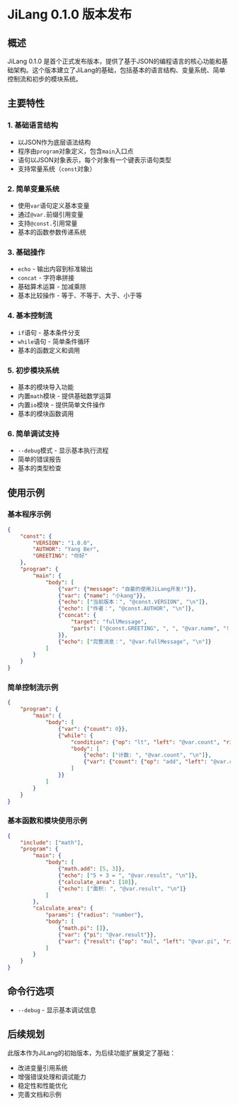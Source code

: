 # JiLang 0.1.0 版本发布

## 概述

JiLang 0.1.0 是首个正式发布版本，提供了基于JSON的编程语言的核心功能和基础架构。这个版本建立了JiLang的基础，包括基本的语言结构、变量系统、简单控制流和初步的模块系统。

## 主要特性

### 1. 基础语言结构

- 以JSON作为底层语法结构
- 程序由`program`对象定义，包含`main`入口点
- 语句以JSON对象表示，每个对象有一个键表示语句类型
- 支持常量系统（`const`对象）

### 2. 简单变量系统

- 使用`var`语句定义基本变量
- 通过`@var.`前缀引用变量
- 支持`@const.`引用常量
- 基本的函数参数传递系统

### 3. 基础操作

- `echo` - 输出内容到标准输出
- `concat` - 字符串拼接
- 基础算术运算 - 加减乘除
- 基本比较操作 - 等于、不等于、大于、小于等

### 4. 基本控制流

- `if`语句 - 基本条件分支
- `while`语句 - 简单条件循环
- 基本的函数定义和调用

### 5. 初步模块系统

- 基本的模块导入功能
- 内置`math`模块 - 提供基础数学运算
- 内置`io`模块 - 提供简单文件操作
- 基本的模块函数调用

### 6. 简单调试支持

- `--debug`模式 - 显示基本执行流程
- 简单的错误报告
- 基本的类型检查

## 使用示例

### 基本程序示例

```json
{
    "const": {
        "VERSION": "1.0.0",
        "AUTHOR": "Yang Ber",
        "GREETING": "你好"
    },
    "program": {
        "main": {
            "body": [
                {"var": {"message": "自豪的使用JiLang开发!"}},
                {"var": {"name": "小kang"}},
                {"echo": ["当前版本：", "@const.VERSION", "\n"]},
                {"echo": ["作者：", "@const.AUTHOR", "\n"]},
                {"concat": {
                    "target": "fullMessage",
                    "parts": ["@const.GREETING", ", ", "@var.name", "! ", "@var.message"]
                }},
                {"echo": ["完整消息：", "@var.fullMessage", "\n"]}
            ]
        }
    }
}
```

### 简单控制流示例

```json
{
    "program": {
        "main": {
            "body": [
                {"var": {"count": 0}},
                {"while": {
                    "condition": {"op": "lt", "left": "@var.count", "right": 5},
                    "body": [
                        {"echo": ["计数: ", "@var.count", "\n"]},
                        {"var": {"count": {"op": "add", "left": "@var.count", "right": 1}}}
                    ]
                }}
            ]
        }
    }
}
```

### 基本函数和模块使用示例

```json
{
    "include": ["math"],
    "program": {
        "main": {
            "body": [
                {"math.add": [5, 3]},
                {"echo": ["5 + 3 = ", "@var.result", "\n"]},
                {"calculate_area": [10]},
                {"echo": ["面积: ", "@var.result", "\n"]}
            ]
        },
        "calculate_area": {
            "params": {"radius": "number"},
            "body": [
                {"math.pi": []},
                {"var": {"pi": "@var.result"}},
                {"var": {"result": {"op": "mul", "left": "@var.pi", "right": {"op": "mul", "left": "@params.radius", "right": "@params.radius"}}}}
            ]
        }
    }
}
```

## 命令行选项

- `--debug` - 显示基本调试信息

## 后续规划

此版本作为JiLang的初始版本，为后续功能扩展奠定了基础：

- 改进变量引用系统
- 增强错误处理和调试能力
- 稳定性和性能优化
- 完善文档和示例 